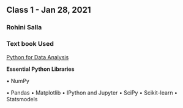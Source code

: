 ## Class 1 - Jan 28, 2021
### Rohini Salla
### Text book Used
[Python for Data Analysis](https://github.com/chenomg/CS_BOOKS/blob/master/Python%20for%20Data%20Analysis%2C%202nd%20Edition.pdf)


**Essential Python Libraries**

• NumPy

• Pandas
• Matplotlib
• IPython and Jupyter
• SciPy
• Scikit-learn
• Statsmodels

